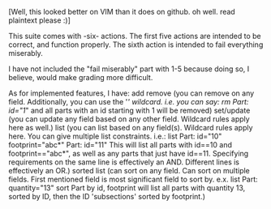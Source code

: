 [Well, this looked better on VIM than it does on github. oh well. read plaintext please :)]

This suite comes with -six- actions.
The first five actions are intended to be correct, and function properly.
The sixth action is intended to fail everything miserably.

I have not included the "fail miserably" part with 1-5 because doing so, I believe, would make grading more difficult. 

As for implemented features, I have:
    add
    remove (you can remove on any field. Additionally, you can use the '*' wildcard. i.e. you can say:
            rm
            Part: id="1*"
        and all parts with an id starting with 1 will be removed)
    set/update (you can update any field based on any other field. Wildcard rules apply here as well.)
    list (you can list based on any field(s). Wildcard rules apply here. You can give multiple list constraints. i.e.:
            list
            Part: id="10" footprint="abc*"
            Part: id="11"
        This will list all parts with id==10 and footprint=="abc*", as well as any parts that just have id==11.
        Specifying requirements on the same line is effectively an AND. Different lines is effectively an OR.)
    sorted list (can sort on any field. Can sort on multiple fields. First mentioned field is most significant field to sort by. e.x.
            list
            Part: quantity="13"
            sort Part by id, footprint
        will list all parts with quantity 13, sorted by ID, then the ID 'subsections' sorted by footprint.)
